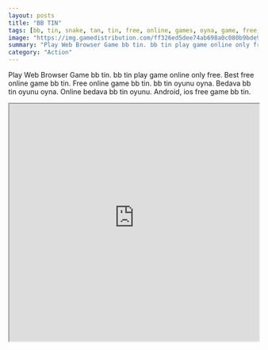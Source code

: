 ```yaml
---
layout: posts
title: "BB TIN"
tags: [bb, tin, snake, tan, tin, free, online, games, oyna, game, free, games, play, play, games]
image: "https://img.gamedistribution.com/ff326ed5dee74ab698a0c080b9bde933.jpg"
summary: "Play Web Browser Game bb tin. bb tin play game online only free. Best free online game bb tin. Free online game bb tin. bb tin oyunu oyna. Bedava bb tin oyunu oyna. Online bedava bb tin oyunu. Android, ios free game bb tin."
category: "Action"
---
```


Play Web Browser Game bb tin. bb tin play game online only free. Best free online game bb tin. Free online game bb tin. bb tin oyunu oyna. Bedava bb tin oyunu oyna. Online bedava bb tin oyunu. Android, ios free game bb tin.

<iframe width="100%" height="480px;" src="https://html5.gamedistribution.com/ff326ed5dee74ab698a0c080b9bde933/"></iframe>